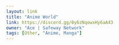 ```yaml
---
layout: link
title: "Anime World"
link: https://discord.gg/0y6zNqowxHy6aA43
owner: "Ace | Safeway Network"
tags: [Other, "Anime, Manga"]
---
```


